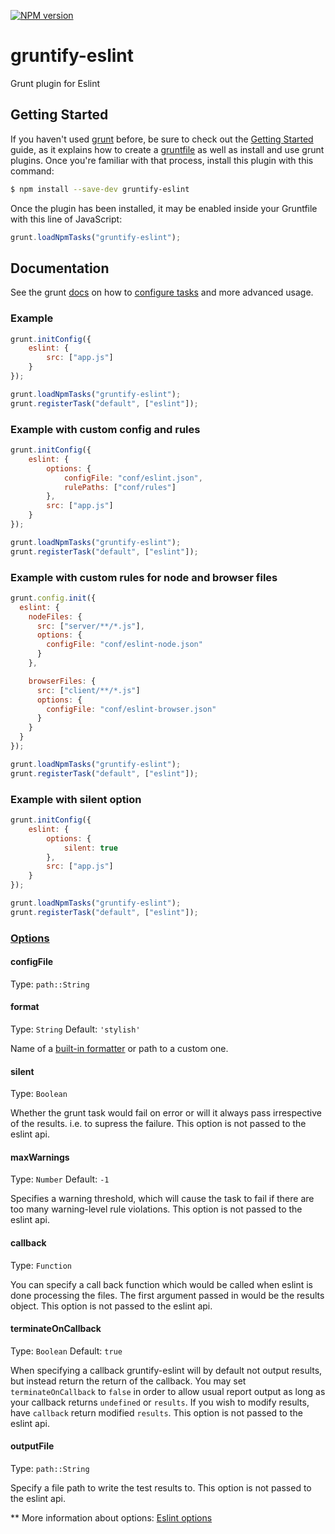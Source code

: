 [![NPM version](https://badge.fury.io/js/gruntify-eslint.svg)](http://badge.fury.io/js/gruntify-eslint)

gruntify-eslint
====================

Grunt plugin for Eslint

## Getting Started

If you haven't used [grunt][] before, be sure to check out the [Getting Started][] guide, as it explains how to create a [gruntfile][Getting Started] as well as install and use grunt plugins. Once you're familiar with that process, install this plugin with this command:

```bash
$ npm install --save-dev gruntify-eslint
```

Once the plugin has been installed, it may be enabled inside your Gruntfile with this line of JavaScript:

```js
grunt.loadNpmTasks("gruntify-eslint");
```

[grunt]: http://gruntjs.com
[Getting Started]: https://github.com/gruntjs/grunt/wiki/Getting-started


## Documentation

See the grunt [docs](https://gruntjs.com/getting-started) on how to [configure tasks](https://gruntjs.com/configuring-tasks) and more advanced usage.

### Example

```js
grunt.initConfig({
	eslint: {
		src: ["app.js"]
	}
});

grunt.loadNpmTasks("gruntify-eslint");
grunt.registerTask("default", ["eslint"]);
```

### Example with custom config and rules

```js
grunt.initConfig({
	eslint: {
		options: {
			configFile: "conf/eslint.json",
			rulePaths: ["conf/rules"]
		},
		src: ["app.js"]
	}
});

grunt.loadNpmTasks("gruntify-eslint");
grunt.registerTask("default", ["eslint"]);
```

### Example with custom rules for node and browser files

```js
grunt.config.init({
  eslint: {
    nodeFiles: {
      src: ["server/**/*.js"],
      options: {
        configFile: "conf/eslint-node.json"
      }
    },

    browserFiles: {
      src: ["client/**/*.js"]
      options: {
        configFile: "conf/eslint-browser.json"
      }
    }
  }
});

grunt.loadNpmTasks("gruntify-eslint");
grunt.registerTask("default", ["eslint"]);
```

### Example with silent option

```js
grunt.initConfig({
	eslint: {
		options: {
			silent: true
		},
		src: ["app.js"]
	}
});

grunt.loadNpmTasks("gruntify-eslint");
grunt.registerTask("default", ["eslint"]);
```


### [Options](http://eslint.org/docs/developer-guide/nodejs-api#cliengine)

#### configFile

Type: `path::String`

#### format

Type: `String`
Default: `'stylish'`

Name of a [built-in formatter](https://github.com/nzakas/eslint/tree/master/lib/formatters) or path to a custom one.

#### silent

Type: `Boolean`

Whether the grunt task would fail on error or will it always pass irrespective of the results.
i.e. to supress the failure.
This option is not passed to the eslint api.

#### maxWarnings

Type: `Number`
Default: `-1`

Specifies a warning threshold, which will cause the task to fail if there are too many warning-level rule violations.
This option is not passed to the eslint api.

#### callback

Type: `Function`

You can specify a call back function which would be called when eslint is done processing the files. The first argument passed in would be the results object.
This option is not passed to the eslint api.

#### terminateOnCallback

Type: `Boolean`
Default: `true`

When specifying a callback gruntify-eslint will by default not output results, but instead return the return of the callback. 
You may set `terminateOnCallback` to `false` in order to allow usual report output as long as your callback returns `undefined` or `results`.
If you wish to modify results, have `callback` return modified `results`.
This option is not passed to the eslint api.

#### outputFile

Type: `path::String`

Specify a file path to write the test results to. This option is not passed to the eslint api.

** More information about options: [Eslint options]

[Eslint options]: http://eslint.org/docs/developer-guide/nodejs-api#cliengine
